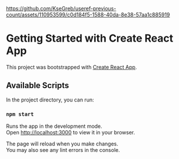 


https://github.com/KseGreb/useref-previous-count/assets/110953599/c0d184f5-1588-40da-8e38-57aa1c885919



# Getting Started with Create React App

This project was bootstrapped with [Create React App](https://github.com/facebook/create-react-app).

## Available Scripts

In the project directory, you can run:

### `npm start`

Runs the app in the development mode.\
Open [http://localhost:3000](http://localhost:3000) to view it in your browser.

The page will reload when you make changes.\
You may also see any lint errors in the console.

